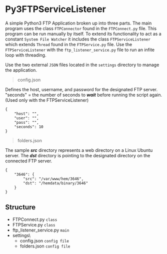 # Py3FTPServiceListener

A simple Python3 FTP Application broken up into three parts. The main program uses the class `FTPConnector` found in the `FTPConnect.py` file. This program can be run manually by itself. To extend its functionality to act as a constant `System File Watcher` it includes the class `FTPServiceListener` which extends `Thread` found in the `FTPService.py` file. Use the `FTPServiceListener` with the `ftp_listener_service.py` file to run an infite loop with threading. 

Use the two external `JSON` files located in the `settings` directory to manage the application.

> config.json

Defines the host, username, and password for the designated FTP server. "seconds" = the number of seconds to **_wait_** before running the script again. (Used only with the FTPServiceListener)

    {
        "host": "",
        "user": "",
        "pass": "",
        "seconds": 10
    }

> folders.json

The sample **_src_** directory represents a web directory on a Linux Ubuntu server. The **_dst_** directory is pointing to the designated directory on the connected FTP server.

    {
        "3646": {
            "src": "/var/www/hem/3646",
            "dst": "/hemdata/binary/3646"
        }
    }


## Structure
- FTPConnect.py `class`
- FTPService.py `class`
- ftp_listener_service.py `main`
- settings\
    - config.json `config file`
    - folders.json `config file`


